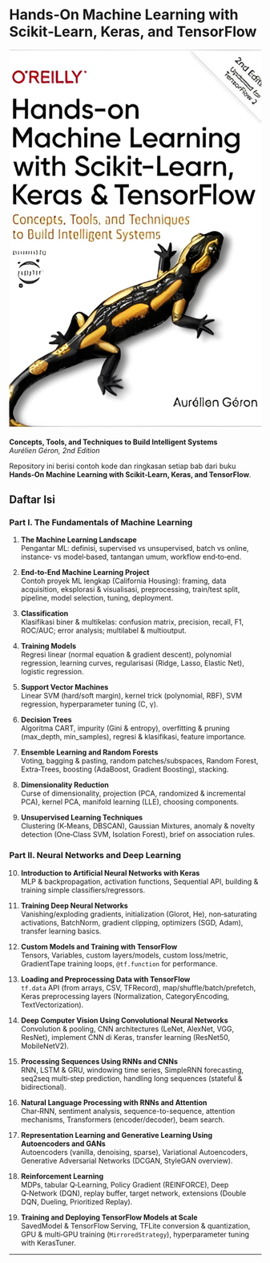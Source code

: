 # Hands‑On Machine Learning with Scikit‑Learn, Keras, and TensorFlow

![Machine Learning](https://github.com/azmiak/Kuliah-Deep-Learning/blob/main/Week%208%20-%2016/cover.jpg)

**Concepts, Tools, and Techniques to Build Intelligent Systems**  
_Aurélien Géron, 2nd Edition_

Repository ini berisi contoh kode dan ringkasan setiap bab dari buku **Hands‑On Machine Learning with Scikit‑Learn, Keras, and TensorFlow**.  

## Daftar Isi

### Part I. The Fundamentals of Machine Learning

1. **The Machine Learning Landscape**  
   Pengantar ML: definisi, supervised vs unsupervised, batch vs online, instance‑ vs model‑based, tantangan umum, workflow end‑to‑end.

2. **End‑to‑End Machine Learning Project**  
   Contoh proyek ML lengkap (California Housing): framing, data acquisition, eksplorasi & visualisasi, preprocessing, train/test split, pipeline, model selection, tuning, deployment.

3. **Classification**  
   Klasifikasi biner & multikelas: confusion matrix, precision, recall, F1, ROC/AUC; error analysis; multilabel & multioutput.

4. **Training Models**  
   Regresi linear (normal equation & gradient descent), polynomial regression, learning curves, regularisasi (Ridge, Lasso, Elastic Net), logistic regression.

5. **Support Vector Machines**  
   Linear SVM (hard/soft margin), kernel trick (polynomial, RBF), SVM regression, hyperparameter tuning (C, γ).

6. **Decision Trees**  
   Algoritma CART, impurity (Gini & entropy), overfitting & pruning (max_depth, min_samples), regresi & klasifikasi, feature importance.

7. **Ensemble Learning and Random Forests**  
   Voting, bagging & pasting, random patches/subspaces, Random Forest, Extra‑Trees, boosting (AdaBoost, Gradient Boosting), stacking.

8. **Dimensionality Reduction**  
   Curse of dimensionality, projection (PCA, randomized & incremental PCA), kernel PCA, manifold learning (LLE), choosing components.

9. **Unsupervised Learning Techniques**  
   Clustering (K‑Means, DBSCAN), Gaussian Mixtures, anomaly & novelty detection (One‑Class SVM, Isolation Forest), brief on association rules.

### Part II. Neural Networks and Deep Learning

10. **Introduction to Artificial Neural Networks with Keras**  
    MLP & backpropagation, activation functions, Sequential API, building & training simple classifiers/regressors.

11. **Training Deep Neural Networks**  
    Vanishing/exploding gradients, initialization (Glorot, He), non‑saturating activations, BatchNorm, gradient clipping, optimizers (SGD, Adam), transfer learning basics.

12. **Custom Models and Training with TensorFlow**  
    Tensors, Variables, custom layers/models, custom loss/metric, GradientTape training loops, `@tf.function` for performance.

13. **Loading and Preprocessing Data with TensorFlow**  
    `tf.data` API (from arrays, CSV, TFRecord), map/shuffle/batch/prefetch, Keras preprocessing layers (Normalization, CategoryEncoding, TextVectorization).

14. **Deep Computer Vision Using Convolutional Neural Networks**  
    Convolution & pooling, CNN architectures (LeNet, AlexNet, VGG, ResNet), implement CNN di Keras, transfer learning (ResNet50, MobileNetV2).

15. **Processing Sequences Using RNNs and CNNs**  
    RNN, LSTM & GRU, windowing time series, SimpleRNN forecasting, seq2seq multi‑step prediction, handling long sequences (stateful & bidirectional).

16. **Natural Language Processing with RNNs and Attention**  
    Char‑RNN, sentiment analysis, sequence-to-sequence, attention mechanisms, Transformers (encoder/decoder), beam search.

17. **Representation Learning and Generative Learning Using Autoencoders and GANs**  
    Autoencoders (vanilla, denoising, sparse), Variational Autoencoders, Generative Adversarial Networks (DCGAN, StyleGAN overview).

18. **Reinforcement Learning**  
    MDPs, tabular Q‑Learning, Policy Gradient (REINFORCE), Deep Q‑Network (DQN), replay buffer, target network, extensions (Double DQN, Dueling, Prioritized Replay).

19. **Training and Deploying TensorFlow Models at Scale**  
    SavedModel & TensorFlow Serving, TFLite conversion & quantization, GPU & multi‑GPU training (`MirroredStrategy`), hyperparameter tuning with KerasTuner.

---
